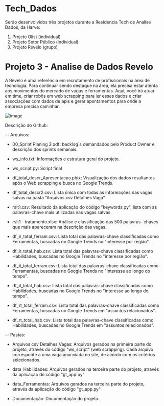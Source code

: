# Tech_Dados
Serão desenvolvidos três projetos durante a Residencia Tech de Analise Dados, da Harve:

1. Projeto Olist (individual)
2. Projeto Setor Público (individual)
3. Projeto Revelo (grupo)


# Projeto 3 - Analise de Dados Revelo

A Revelo é uma referência em recrutamento de profissionais na área de tecnologia. 
Para continuar sendo destaque na área, ela precisa estar atenta aos movimentos do mercado de vagas e ferramentas. 
Aqui, você irá atuar em time, criar robôs em web scrapping para ler esses dados e criar associações com dados de apis e gerar apontamentos para onde a empresa precisa caminhar.

![image](https://user-images.githubusercontent.com/78648122/217348263-54218f42-c990-46c9-a10f-82fb628b56bc.png)


Descrição do Github:

-- Arquivos:
* 00_Sprint Planing 3.pdf: backlog´s demandados pelo Product Owner e descrição dos sprints semanais.
* ws_info.txt: Informações e estrutura geral do projeto.
* ws_script.py: Script final
* df_total_descr_Apresentacao.pbix: Visualização dos dados resultantes após o Web scrapping e busca no Google Trends.

* df_total_descr2.csv: Lista única com todas as informações das vagas salvas na pasta "Arquivos csv Detalhes Vaga"
* rslt1.csv: Resultado da aplicação do código "keywords.py", lista com as palavras-chave mais utilizadas nas vagas salvas.
* rslt1 - tratamento.xlsx: Análise e classificação das 500 palavras -chaves que mais apareceram na descrição das vagas.

* df_ir_total_ferram.csv: Lista total das palavras-chave classificadas como Ferramentas, buscadas no Google Trends no "interesse por região".
* df_ir_total_hab.csv: Lista total das palavras-chave classificadas como Habilidades, buscadas no Google Trends no "interesse por região".
* df_it_total_ferram.csv: Lista total das palavras-chave classificadas como Ferramentas, buscadas no Google Trends no "interesse ao longo do tempo".
* df_it_total_hab.csv: Lista total das palavras-chave classificadas como Habilidades, buscadas no Google Trends no "interesse ao longo do tempo".
* df_rt_total_ferram.csv: Lista total das palavras-chave classificadas como Ferramentas, buscadas no Google Trends em "assuntos relacionados".
* df_rt_total_hab.csv: Lista total das palavras-chave classificadas como Habilidades, buscadas no Google Trends em "assuntos relacionados".
 

-- Pastas:
* Arquivos csv Detalhes Vagas: Arquivos gerados na primeira parte do projeto, através do código "ws_script" (web scrapping). Cada arquivo corresponte a uma vaga anunciada no site, de acordo com os critérios selecionados.

* data_Habilidades: Arquivos gerados na terceira parte do projeto, através da aplicação do código "gt_app.py"
* data_Ferramentas: Arquivos gerados na terceira parte do projeto, através da aplicação do código "gt_app.py"

* Documentação: Documentação do projeto.
